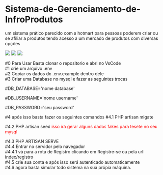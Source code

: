 # Sistema-de-Gerenciamento-de-InfroProdutos
 um sistema prático parecido com a hotmart para pessoas poderem criar ou se afiliar a produtos tendo acesso a um mercado de produtos com diversas opções 

 <div>
  <img src='https://i.ibb.co/h7ZVHm2/2024-07-11-4.png" alt="2024-07-11-1'>
  <img src='https://i.ibb.co/rvGL8Kg/2024-07-11-5.png" alt="2024-07-11-1'>
  <img src='https://i.ibb.co/jHwM4pk/2024-07-11-6.png'>
 </div>

#0 Para Usar Basta clonar o repositorio e abri no VsCode <br>
#1 crie um arquivo .env <br>
#2 Copiar os dados do .env.example dentro dele <br>
#3 Criar uma Database no mysql e fazer as seguintes trocas
<p> #DB_DATABASE='nome database' </p> 
<p> #DB_USERNAME='nome username' </p> 
<p>#DB_PASSWORD='seu password' </p> 
#4 após isso basta fazer os seguintes comandos
#4.1 PHP artisan migate 
<p> #4.2 PHP artisan seed <span style='color:red;'>isso irá gerar alguns dados fakes para tesete no seu mysql</span> </p> 
#4.3 PHP ARTISAN SERVE <br>
#4.4 Entrar no servidor pelo navegador <br>
#4.4.1 vá para a rota de Registro clicando em Registre-se ou pela url index/registro <br>
#4.5 crie sua conta e após isso será autenticado automaticamente <br>
#4.6 agora basta simular todo sistema na sua própia máquina. <br>